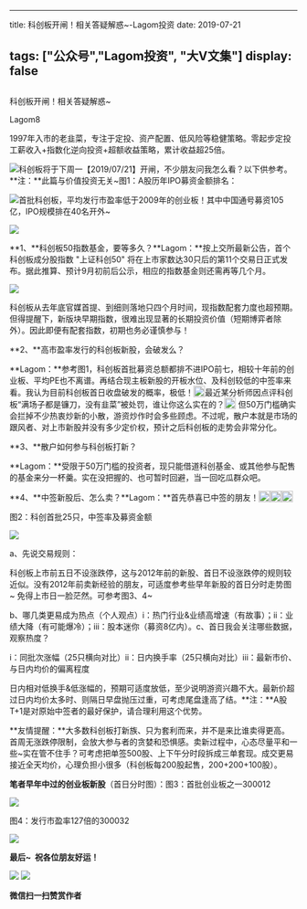 
---
title:   科创板开闸！相关答疑解惑~-Lagom投资
date: 2019-07-21

tags: ["公众号","Lagom投资", "大V文集"]
display: false
---


## 



科创板开闸！相关答疑解惑~




Lagom8




1997年入市的老韭菜，专注于定投、资产配置、低风险等稳健策略。零起步定投工薪收入+指数化逆向投资+超额收益策略，累计收益超25倍。


<img src="https://mmbiz.qpic.cn/mmbiz_png/ZB4WjgjLjJW3KtDibicU3BB1HNQ9lDS2M5oGRnchkNPRzYsc0Ua6CIu7rZH3vAficcBEPYHU9ZTPqkic1sicT8CaxQQ/640?wx_fmt=png" data-type="png" class="" data-ratio="0.05776173285198556" data-w="554"/>科创板将于下周一【2019/07/21】开闸，不少朋友问我怎么看？以下供参考。**注：**此篇与价值投资无关~图1：A股历年IPO募资金额排名：

<img class="rich_pages" data-ratio="1.587601078167116" data-s="300,640" src="https://mmbiz.qpic.cn/mmbiz_png/ZB4WjgjLjJVCPiaVM9mXCJxp7JIlKn2Ns6nyPhxjbKcbM3RIU5GfT5XBZtqYHPJuTQftJ16PmxcZiaojHTrN4SYQ/640?wx_fmt=png" data-type="png" data-w="371" style=""/>首批科创板，平均发行市盈率低于2009年的创业板！其中中国通号募资105亿，IPO规模排在40名开外~

<img src="https://mmbiz.qpic.cn/mmbiz_png/ZB4WjgjLjJW3KtDibicU3BB1HNQ9lDS2M5oGRnchkNPRzYsc0Ua6CIu7rZH3vAficcBEPYHU9ZTPqkic1sicT8CaxQQ/640?wx_fmt=png" data-type="png" class="" data-ratio="0.05776173285198556" data-w="554" style="color: rgb(136, 136, 136);font-size: 15px;white-space: normal;"/>

**1、**科创板50指数基金，要等多久？**Lagom：**按上交所最新公告，首个科创板成分股指数 "上证科创50" 将在上市家数达30只后的第11个交易日正式发布。据此推算、预计9月初前后公示，相应的指数基金则还需再等几个月。

<img class="rich_pages" data-ratio="1.0462776659959758" data-s="300,640" src="https://mmbiz.qpic.cn/mmbiz_png/ZB4WjgjLjJVCPiaVM9mXCJxp7JIlKn2NsJU5JMZGzMc9Q0zoQibAQl5zoW8JU1SB9biahbwJvv2OAgFJ9Br2ktfaQ/640?wx_fmt=png" data-type="png" data-w="497" style="text-align: center;"/>

科创板从去年底官媒首提、到细则落地只四个月时间，现指数配套力度也超预期。但得提醒下，新版块早期指数，很难出现显著的长期投资价值（短期博弈者除外）。因此即便有配套指数，初期也务必谨慎参与！

**2、**高市盈率发行的科创板新股，会破发么？

**Lagom：**参考图1，科创板首批募资总额都排不进IPO前七，相较十年前的创业板、平均PE也不离谱。再结合现主板新股的开板水位、及科创较低的中签率来看。我认为目前科创板首日收盘破发的概率，极低！<img src="https://res.wx.qq.com/mpres/htmledition/images/icon/common/emotion_panel/smiley/smiley_0.png" data-ratio="1" data-w="20" style="display:inline-block;width:20px;vertical-align:text-bottom;"/>最近某分析师因点评科创板“满场子都是镰刀，没有韭菜”被处罚，谁让你这么实在的？<img src="https://res.wx.qq.com/mpres/htmledition/images/icon/common/emotion_panel/smiley/smiley_4.png" data-ratio="1" data-w="20" style="display:inline-block;width:20px;vertical-align:text-bottom;"/> 但50万门槛确实会拦掉不少热衷炒新的小散，游资炒作时会多些顾虑。不过呢，散户本就是市场的跟风者、对上市新股并没有多少定价权，预计之后科创板的走势会非常分化。

**3、**散户如何参与科创板打新？

**Lagom：**受限于50万门槛的投资者，现只能借道科创基金、或其他参与配售的基金来分一杯羹。实在没把握的、也可暂时回避，当一回吃瓜群众吧。



**4、**中签新股后、怎么卖？**Lagom：**首先恭喜已中签的朋友！<mpchecktext><img src="https://res.wx.qq.com/mpres/htmledition/images/icon/common/emotion_panel/smiley/smiley_2.png" data-ratio="1" data-w="20" style="display:inline-block;width:20px;vertical-align:text-bottom;"/></mpchecktext><mpchecktext><img src="https://res.wx.qq.com/mpres/htmledition/images/icon/common/emotion_panel/smiley/smiley_2.png" data-ratio="1" data-w="20" style="display:inline-block;width:20px;vertical-align:text-bottom;"/><img src="https://res.wx.qq.com/mpres/htmledition/images/icon/common/emotion_panel/smiley/smiley_2.png" data-ratio="1" data-w="20" style="display:inline-block;width:20px;vertical-align:text-bottom;"/></mpchecktext>



图2：科创首批25只，中签率及募资金额

<img class="rich_pages" data-ratio="1.072289156626506" data-s="300,640" src="https://mmbiz.qpic.cn/mmbiz_png/ZB4WjgjLjJVCPiaVM9mXCJxp7JIlKn2Ns4vlFBav5Bm0QTJBe1Ga8tp0oqVm6A5zGibbuRSeRlo2jFyjgwI0yEIA/640?wx_fmt=png" data-type="png" data-w="498" style=""/>



a、先说交易规则：

科创板上市前五日不设涨跌停，这与2012年前的新股、首日不设涨跌停的规则较近似。没有2012年前卖新经验的朋友，可适度参考些早年新股的首日分时走势图~&nbsp;免得上市日一脸茫然。可参考图3、4~

b、哪几类更易成为热点（个人观点）i：热门行业&amp;业绩高增速（有故事）；ii：业绩大降（有可能爆冷）；iii：股本迷你（募资8亿内）。c、首日我会关注哪些数据，观察热度？

i：同批次涨幅（25只横向对比）ii：日内换手率（25只横向对比）iii：最新市价、与日内均价的偏离程度



日内相对低换手&amp;低涨幅的，预期可适度放低，至少说明游资兴趣不大。最新价超过日内均价太多时、则隔日早盘抛压过重，可考虑尾盘逢高了结。**注：**A股T+1是对原始中签者的最好保护，请合理利用这个优势。



**友情提醒：**大多数科创板打新族、只为套利而来，并不是来比谁卖得更高。首周无涨跌停限制，会放大参与者的贪婪和恐惧感。卖新过程中，心态尽量平和一些~实在管不住手？可考虑把单签500股、上下午分时段拆成三单套现。成交更易接近全天均价，心理负担小很多（科创板每200股起售，200+200+100股）。





**笔者早年中过的创业板新股**（首日分时图）：图3：首批创业板之一300012

<img class="rich_pages" data-ratio="0.5258764607679466" data-s="300,640" src="https://mmbiz.qpic.cn/mmbiz_png/ZB4WjgjLjJVCPiaVM9mXCJxp7JIlKn2NswoGniaiclMg4bA8082Bm0oCj8NKqX9yr7dibXAnRnOGTSDlicusoUic4vsQ/640?wx_fmt=png" data-type="png" data-w="599" style=""/>

图4：发行市盈率127倍的300032

<img class="rich_pages" data-ratio="0.48080133555926546" data-s="300,640" src="https://mmbiz.qpic.cn/mmbiz_png/ZB4WjgjLjJVCPiaVM9mXCJxp7JIlKn2Ns1wAgW03M3qotEZRj27HlPp24myqia8xiatqJNcA99tTfAjwvzsnUT5Og/640?wx_fmt=png" data-type="png" data-w="599" style=""/>



**最后~&nbsp; 祝各位朋友好运！**





<img src="https://mmbiz.qpic.cn/mmbiz_png/ZB4WjgjLjJW3KtDibicU3BB1HNQ9lDS2M5oGRnchkNPRzYsc0Ua6CIu7rZH3vAficcBEPYHU9ZTPqkic1sicT8CaxQQ/640?wx_fmt=png" data-type="png" class="" data-ratio="0.05776173285198556" data-w="554" style="color: rgb(136, 136, 136);font-size: 15px;"/>

<img src="https://mmbiz.qpic.cn/mmbiz_png/ZB4WjgjLjJW3KtDibicU3BB1HNQ9lDS2M5AHEoeiaz0dQ4NfIRjBMuXvyJn8dXWm7ftklb0xqheiaMia0zbkyMJiaKzA/640?wx_fmt=png" data-type="png" class="" data-ratio="0.390625" data-w="640"/>


**微信扫一扫赞赏作者**















